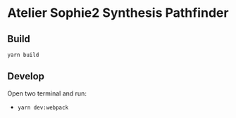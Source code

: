 # Atelier Sophie2 Synthesis Pathfinder

## Build

`yarn build`

## Develop

Open two terminal and run:

- `yarn dev:webpack`
